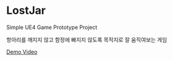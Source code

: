# LostJar
Simple UE4 Game Prototype Project

항아리를 깨지지 않고 함정에 빠지지 않도록 목적지로 잘 움직여보는 게임

[Demo Video](https://drive.google.com/file/d/1oVPbYkmUFGrxb878HcxkoZcFX0x_Ttyi/view?usp=sharing)
